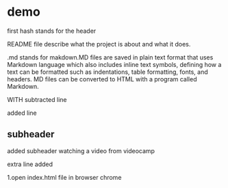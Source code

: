 # demo
first hash stands for the header

README file describe what the project is about and what it does.

.md stands for makdown.MD files are saved in plain text format that uses Markdown language which also includes inline text symbols, 
defining how a text can be formatted such as indentations, table formatting, fonts, and headers. 
MD files can be converted to HTML with a program called Markdown.


WITH subtracted line 

added line 

## subheader
added subheader 
watching a video from videocamp 

extra line 
added

1.open index.html file in browser chrome




